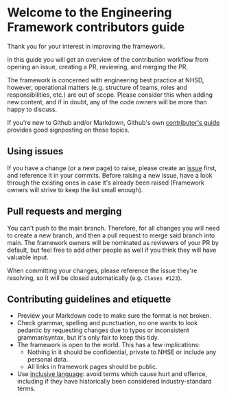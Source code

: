 # Welcome to the Engineering Framework contributors guide

Thank you for your interest in improving the framework.

In this guide you will get an overview of the contribution workflow from opening an issue, creating a PR, reviewing, and merging the PR.

The framework is concerned with engineering best practice at NHSD, however, operational matters (e.g. structure of teams, roles and responsibilities, etc.) are out of scope. Please consider this when adding new content, and if in doubt, any of the code owners will be more than happy to discuss.

If you're new to Github and/or Markdown, Github's own [contributor's guide](https://github.com/github/docs/blob/main/.github/CONTRIBUTING.md) provides good signposting on these topics.

## Using issues

If you have a change (or a new page) to raise, please create an [issue](https://github.com/NHSDigital/software-engineering-quality-framework/issues) first, and reference it in your commits. Before raising a new issue, have a look through the existing ones in case it's already been raised (Framework owners will strive to keep the list small enough).

## Pull requests and merging

You can't push to the main branch. Therefore, for all changes you will need to create a new branch, and then a pull request to merge said branch into main. The framework owners will be nominated as reviewers of your PR by default, but feel free to add other people as well if you think they will have valuable input.

When committing your changes, please reference the issue they're resolving, so it will be closed automatically (e.g. `Closes #123`).

## Contributing guidelines and etiquette

* Preview your Markdown code to make sure the format is not broken.
* Check grammar, spelling and punctuation, no one wants to look pedantic by requesting changes due to typos or inconsistent grammar/syntax, but it's only fair to keep this tidy.
* The framework is open to the world. This has a few implications:
  * Nothing in it should be confidential, private to NHSE or include any personal data.
  * All links in framework pages should be public.
* Use [inclusive language](inclusive-language.md): avoid terms which cause hurt and offence, including if they have historically been considered industry-standard terms.
